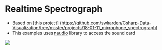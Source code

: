 # Realtime Spectrograph

* Based on [this project] (https://github.com/swharden/Csharp-Data-Visualization/tree/master/projects/18-01-11_microphone_spectrograph)
* This examples uses [naudio](https://github.com/naudio/NAudio) library to access the sound card

![](spectrograph.gif)
